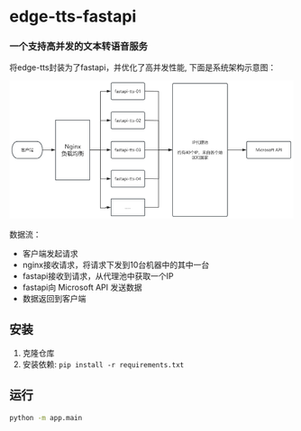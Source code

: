 # edge-tts-fastapi
### 一个支持高并发的文本转语音服务

将edge-tts封装为了fastapi，并优化了高并发性能, 下面是系统架构示意图：

<p align="center"> <img src="docs/image.png" width=888/></p>

数据流：
- 客户端发起请求
- nginx接收请求，将请求下发到10台机器中的其中一台
- fastapi接收到请求，从代理池中获取一个IP
- fastapi向 Microsoft API 发送数据
- 数据返回到客户端

## 安装

1. 克隆仓库
2. 安装依赖: `pip install -r requirements.txt`

## 运行

```bash
python -m app.main
